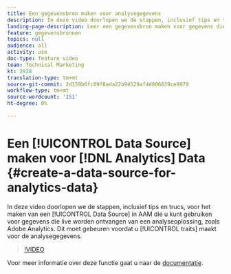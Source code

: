 ```yaml
---
title: Een gegevensbron maken voor analysegegevens
description: In deze video doorlopen we de stappen, inclusief tips en trucs, voor het maken van een gegevensbron in AAM die u kunt gebruiken voor gegevens die live worden verzonden vanuit een analyseoplossing, zoals Adobe Analytics. Dit moet gebeuren voordat u eigenschappen voor de analysegegevens maakt.
landing-page-description: Leer een gegevensbron maken voor gegevens die rechtstreeks afkomstig zijn van een analyseoplossing, zoals Adobe Analytics. Dit doet u voordat u eigenschappen voor de analysegegevens maakt.
feature: gegevensbronnen
topics: null
audience: all
activity: use
doc-type: feature video
team: Technical Marketing
kt: 2928
translation-type: tm+mt
source-git-commit: 2d159b6fc09f8ada22b94529af4d806839ce9979
workflow-type: tm+mt
source-wordcount: '151'
ht-degree: 0%

---
```



# Een [!UICONTROL Data Source] maken voor [!DNL Analytics] Data {#create-a-data-source-for-analytics-data}

In deze video doorlopen we de stappen, inclusief tips en trucs, voor het maken van een [!UICONTROL Data Source] in AAM die u kunt gebruiken voor gegevens die live worden ontvangen van een analyseoplossing, zoals Adobe Analytics. Dit moet gebeuren voordat u [!UICONTROL traits] maakt voor de analysegegevens.

>[!VIDEO](https://video.tv.adobe.com/v/27329/?quality=12)

Voor meer informatie over deze functie gaat u naar de [documentatie](https://marketing.adobe.com/resources/help/en_US/aam/c_datasources.html).
